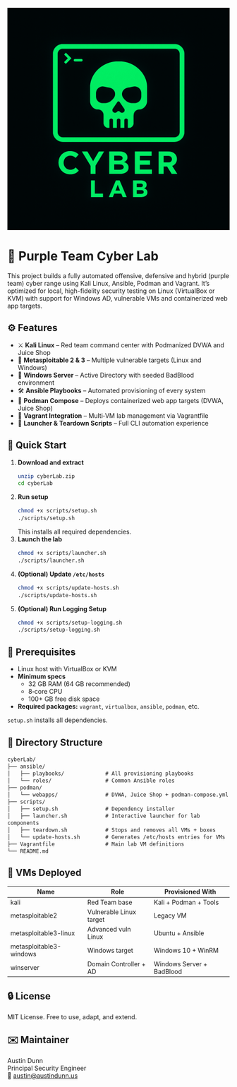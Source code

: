 ![Cyber Lab Logo](logo/cyberLab.png)

# 🐉 Purple Team Cyber Lab

This project builds a fully automated offensive, defensive and hybrid (purple team) cyber range using Kali Linux, Ansible, Podman and Vagrant. It’s optimized for local, high-fidelity security testing on Linux (VirtualBox or KVM) with support for Windows AD, vulnerable VMs and containerized web app targets.

## ⚙️ Features

- ⚔️ **Kali Linux** – Red team command center with Podmanized DVWA and Juice Shop
- 🎯 **Metasploitable 2 & 3** – Multiple vulnerable targets (Linux and Windows)
- 🧠 **Windows Server** – Active Directory with seeded BadBlood environment
- 🛠️ **Ansible Playbooks** – Automated provisioning of every system
- 🧱 **Podman Compose** – Deploys containerized web app targets (DVWA, Juice Shop)
- 📜 **Vagrant Integration** – Multi‑VM lab management via Vagrantfile
- 🧰 **Launcher & Teardown Scripts** – Full CLI automation experience

## 🚀 Quick Start

1. **Download and extract**
   ```bash
   unzip cyberLab.zip
   cd cyberLab
   ```
2. **Run setup**
   ```bash
   chmod +x scripts/setup.sh
   ./scripts/setup.sh
   ```
   This installs all required dependencies.
3. **Launch the lab**
   ```bash
   chmod +x scripts/launcher.sh
   ./scripts/launcher.sh
   ```
4. **(Optional) Update `/etc/hosts`**
   ```bash
   chmod +x scripts/update-hosts.sh
   ./scripts/update-hosts.sh
   ```
5. **(Optional) Run Logging Setup**
   ```bash
   chmod +x scripts/setup-logging.sh
   ./scripts/setup-logging.sh
   ```

## 🧠 Prerequisites

- Linux host with VirtualBox or KVM
- **Minimum specs**
  - 32 GB RAM (64 GB recommended)
  - 8‑core CPU
  - 100+ GB free disk space
- **Required packages:** `vagrant`, `virtualbox`, `ansible`, `podman`, etc.

`setup.sh` installs all dependencies.

## 📁 Directory Structure

```text
cyberLab/
├── ansible/
│   ├── playbooks/             # All provisioning playbooks
│   └── roles/                 # Common Ansible roles
├── podman/
│   └── webapps/               # DVWA, Juice Shop + podman-compose.yml
├── scripts/
│   ├── setup.sh               # Dependency installer
│   ├── launcher.sh            # Interactive launcher for lab components
│   ├── teardown.sh            # Stops and removes all VMs + boxes
│   └── update-hosts.sh        # Generates /etc/hosts entries for VMs
├── Vagrantfile                # Main lab VM definitions
└── README.md
```

## 🧩 VMs Deployed

| Name                    | Role                        | Provisioned With          |
|-------------------------|-----------------------------|---------------------------|
| kali                    | Red Team base               | Kali + Podman + Tools     |
| metasploitable2         | Vulnerable Linux target     | Legacy VM                 |
| metasploitable3-linux   | Advanced vuln Linux         | Ubuntu + Ansible              |
| metasploitable3-windows | Windows target              | Windows 10 + WinRM              |
| winserver               | Domain Controller + AD      | Windows Server + BadBlood |

## 🔒 License

MIT License. Free to use, adapt, and extend.

## ✉️ Maintainer

Austin Dunn  
Principal Security Engineer  
📧 austin@austindunn.us

